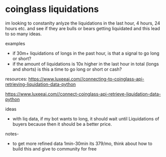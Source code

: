 # coinglass liquidations

im looking to constanlty anlyze the liquidations in the last hour, 4 hours, 24 hours etc. and see if they are bulls or bears getting liquidated and this lead to so many ideas. 

examples
- if 30m+ liquidations of longs in the past hour, is that a signal to go long or short?
- if the amount of liquidations is 10x higher in the last hour in total (longs and shorts) is this a time to go long or short or cash?

resources:
https://www.luxeeai.com//connecting-to-coinglass-api-retrieving-liquidation-data-python 

https://www.luxeeai.com//connect-coinglass-api-retrieve-liquidation-data-python 

ideas
- with liq data, if my bot wants to long, it should wait until Liquidations of buyers because then it should be a better price. 

notes-
- to get more refined data 1min-30min its 379/mo, think about how to build this and give to community for free